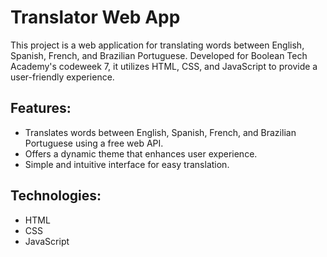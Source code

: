 # Translator Web App

This project is a web application for translating words between English, Spanish, French, and Brazilian Portuguese. Developed for Boolean Tech Academy's codeweek 7, it utilizes HTML, CSS, and JavaScript to provide a user-friendly experience.

## Features:

- Translates words between English, Spanish, French, and Brazilian Portuguese using a free web API.
- Offers a dynamic theme that enhances user experience.
- Simple and intuitive interface for easy translation.

## Technologies:

- HTML
- CSS
- JavaScript
